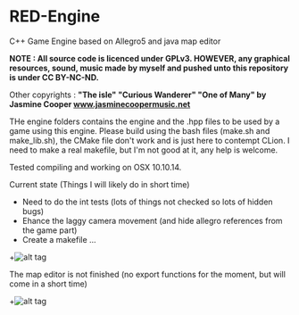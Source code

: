 # RED-Engine
C++ Game Engine based on Allegro5 and java map editor

<b> NOTE : All source code is licenced under GPLv3.
HOWEVER, any graphical resources, sound, music made by myself and pushed unto this repository is under CC BY-NC-ND. </b>

Other copyrights :
<b>
"The isle"
"Curious Wanderer"
"One of Many"
by Jasmine Cooper
www.jasminecoopermusic.net
</b>

THe engine folders contains the engine and the .hpp files to be used by a game using this engine. 
Please build using the bash files (make.sh and make_lib.sh), the CMake file don't work and is just here to contempt CLion.
I need to make a real makefile, but I'm not good at it, any help is welcome. 

Tested compiling and working on OSX 10.10.14. 

Current state (Things I will likely do in short time)

- Need to do the int tests (lots of things not checked so lots of hidden bugs) 
- Ehance the laggy camera movement (and hide allegro references from the game part)
- Create a makefile ...

+![alt tag](http://anthonyrey.fr/wp-content/uploads/2015/12/Capture-d%E2%80%99e%CC%81cran-2015-12-29-a%CC%80-01.22.38.png)

The map editor is not finished (no export functions for the moment, but will come in a short time)

+![alt tag](http://anthonyrey.fr/wp-content/uploads/2015/12/Capture-d%E2%80%99e%CC%81cran-2016-01-02-a%CC%80-23.49.54.png)
